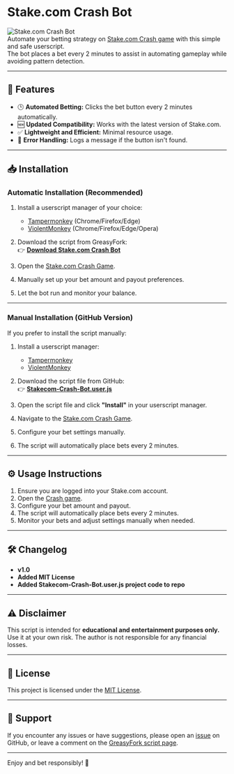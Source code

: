 # Stake.com Crash Bot

![Stake.com Crash Bot](https://img.shields.io/badge/Stake.com-Crash%20Bot-green)  
Automate your betting strategy on [Stake.com Crash game](https://stake.com/casino/games/crash) with this simple and safe userscript.  
The bot places a bet every 2 minutes to assist in automating gameplay while avoiding pattern detection.

---

## 🚀 Features

- 🕒 **Automated Betting:** Clicks the bet button every 2 minutes automatically.
- 🆕 **Updated Compatibility:** Works with the latest version of Stake.com.
- ✅ **Lightweight and Efficient:** Minimal resource usage.
- 🔔 **Error Handling:** Logs a message if the button isn't found.

---

## 📥 Installation

### Automatic Installation (Recommended)

1. Install a userscript manager of your choice:
   - [Tampermonkey](https://www.tampermonkey.net/) (Chrome/Firefox/Edge)
   - [ViolentMonkey](https://violentmonkey.github.io/get-it/) (Chrome/Firefox/Edge/Opera)

2. Download the script from GreasyFork:  
   👉 **[Download Stake.com Crash Bot](https://greasyfork.org/en/scripts/524770-stake-com-crash-bot)**

3. Open the [Stake.com Crash Game](https://stake.com/casino/games/crash).

4. Manually set up your bet amount and payout preferences.

5. Let the bot run and monitor your balance.

---

### Manual Installation (GitHub Version)

If you prefer to install the script manually:

1. Install a userscript manager:
   - [Tampermonkey](https://www.tampermonkey.net/)
   - [ViolentMonkey](https://violentmonkey.github.io/get-it/)

2. Download the script file from GitHub:  
   👉 **[Stakecom-Crash-Bot.user.js](https://github.com/beautifulbran/stake-crash-bot/raw/main/Stakecom-Crash-Bot.user.js)**

3. Open the script file and click **"Install"** in your userscript manager.

4. Navigate to the [Stake.com Crash Game](https://stake.com/casino/games/crash).

5. Configure your bet settings manually.

6. The script will automatically place bets every 2 minutes.

---

## ⚙️ Usage Instructions

1. Ensure you are logged into your Stake.com account.
2. Open the [Crash game](https://stake.com/casino/games/crash).
3. Configure your bet amount and payout.
4. The script will automatically place bets every 2 minutes.
5. Monitor your bets and adjust settings manually when needed.

---

## 🛠 Changelog

- **v1.0**  
- **Added MIT License**
- **Added Stakecom-Crash-Bot.user.js project code to repo**

---

## ⚠️ Disclaimer

This script is intended for **educational and entertainment purposes only.**  
Use it at your own risk. The author is not responsible for any financial losses.

---

## 📝 License

This project is licensed under the [MIT License](LICENSE).

---

## 📩 Support

If you encounter any issues or have suggestions, please open an [issue](https://github.com/beautifulbran/stake-crash-bot/issues) on GitHub, or leave a comment on the [GreasyFork script page](https://greasyfork.org/en/scripts/524770-stake-com-crash-bot).

---

Enjoy and bet responsibly! 🎰
